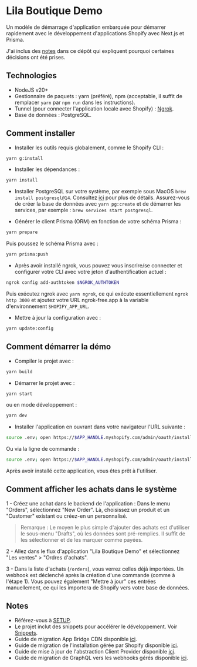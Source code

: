 # Lila Boutique Demo

Un modèle de démarrage d'application embarquée pour démarrer rapidement avec le développement d'applications Shopify avec Next.js et Prisma.

J'ai inclus des [notes](/docs/NOTES.md) dans ce dépôt qui expliquent pourquoi certaines décisions ont été prises.

## Technologies

- NodeJS v20+
- Gestionnaire de paquets : yarn (préféré), npm (acceptable, il suffit de remplacer `yarn` par `npm run` dans les instructions).
- Tunnel (pour connecter l'application locale avec Shopify) : [Ngrok](https://ngrok.com/downloads/).
- Base de données : PostgreSQL.

## Comment installer

- Installer les outils requis globalement, comme le Shopify CLI :

```bash
yarn g:install
```

- Installer les dépendances :

```bash
yarn install
```

- Installer PostgreSQL sur votre système, par exemple sous MacOS `brew install postgresql@14`. Consultez [ici](https://www.postgresql.org/download/macosx/) pour plus de détails.
  Assurez-vous de créer la base de données avec `yarn pg:create` et de démarrer les services, par exemple : `brew services start postgresql`.

- Générer le client Prisma (ORM) en fonction de votre schéma Prisma :

```bash
yarn prepare
```

Puis poussez le schéma Prisma avec :

```bash
yarn prisma:push
```

- Après avoir installé ngrok, vous pouvez vous inscrire/se connecter et configurer votre CLI avec votre jeton d'authentification actuel :

```bash
ngrok config add-authtoken $NGROK_AUTHTOKEN
```

Puis exécutez ngrok avec `yarn ngrok`, ce qui exécute essentiellement `ngrok http 3000` et ajoutez votre URL ngrok-free.app à la variable d'environnement `SHOPIFY_APP_URL`.

- Mettre à jour la configuration avec :

```bash
yarn update:config
```

## Comment démarrer la démo

- Compiler le projet avec :

```bash
yarn build
```

- Démarrer le projet avec :

```bash
yarn start
```

ou en mode développement :

```bash
yarn dev
```

- Installer l'application en ouvrant dans votre navigateur l'URL suivante :

```bash
source .env; open https://$APP_HANDLE.myshopify.com/admin/oauth/install?client_id=$SHOPIFY_API_KEY
```

Ou via la ligne de commande :

```bash
source .env; open https://$APP_HANDLE.myshopify.com/admin/oauth/install?client_id=$SHOPIFY_API_KEY
```

Après avoir installé cette application, vous êtes prêt à l'utiliser.

## Comment afficher les achats dans le système

1 - Créez une achat dans le backend de l'application : Dans le menu "Orders", sélectionnez "New Order". Là, choisissez un produit et un "Customer" existant ou créez-en un personnalisé.

> Remarque : Le moyen le plus simple d'ajouter des achats est d'utiliser le sous-menu "Drafts", où les données sont pré-remplies. Il suffit de les sélectionner et de les marquer comme payées.

2 - Allez dans le flux d'application "Lila Boutique Demo" et sélectionnez "Les ventes" > "Ordres d'achats".

3 - Dans la liste d'achats (`/orders`), vous verrez celles déjà importées. Un webhook est déclenché après la création d'une commande (comme à l'étape 1). Vous pouvez également "Mettre à jour" ces entrées manuellement, ce qui les importera de Shopify vers votre base de données.

## Notes

- Référez-vous à [SETUP](/docs/SETUP.md).
- Le projet inclut des snippets pour accélérer le développement. Voir [Snippets](/docs/SNIPPETS.md).
- Guide de migration App Bridge CDN disponible [ici](/docs/migration/app-bridge-cdn.md).
- Guide de migration de l'installation gérée par Shopify disponible [ici](/docs/migration/oauth-to-managed-installation.md).
- Guide de mise à jour de l'abstraction Client Provider disponible [ici](/docs/migration/clientProvider.md).
- Guide de migration de GraphQL vers les webhooks gérés disponible [ici](/docs/migration/managed-webhooks.md).
